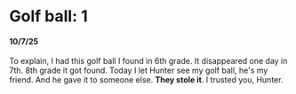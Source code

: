 # Golf ball: 1

#### 10/7/25
To explain, I had this golf ball I found in 6th grade. It disappeared one day in 7th. 8th grade it got found. Today I let Hunter see my golf ball, he's my friend. And he gave it to someone else. **They stole it**. I trusted you, Hunter.